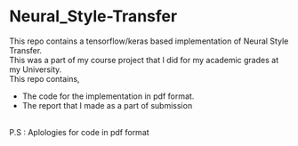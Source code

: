 # Neural_Style-Transfer
This repo contains a tensorflow/keras based implementation of Neural Style Transfer.
<br>
This was a part of my course project that I did for my academic grades at my University.
<br>
This repo contains,
<br>
 - The code for the implementation in pdf format.
 - The report that I made as a part of submission
<br>
P.S : Aplologies for code in pdf format
